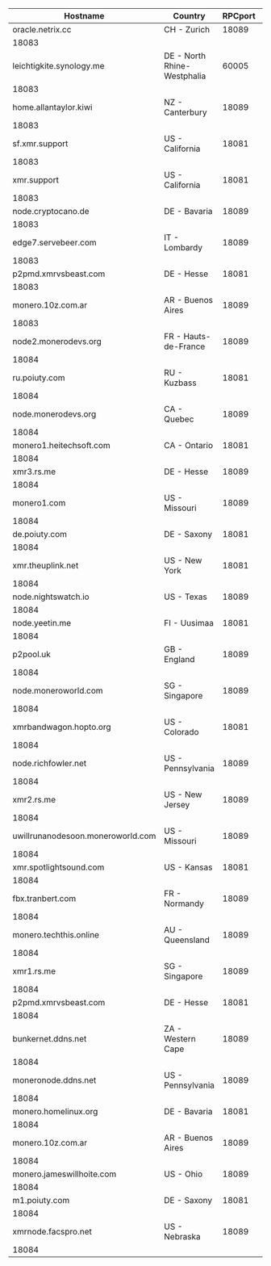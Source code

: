 Hostname | Country | RPCport | P2Pport
--- | --- | --- | ---
oracle.netrix.cc | CH - Zurich | 18089
 | 18083
leichtigkite.synology.me | DE - North Rhine-Westphalia | 60005
 | 18083
home.allantaylor.kiwi | NZ - Canterbury | 18089
 | 18083
sf.xmr.support | US - California | 18081
 | 18083
xmr.support | US - California | 18081
 | 18083
node.cryptocano.de | DE - Bavaria | 18089
 | 18083
edge7.servebeer.com | IT - Lombardy | 18089
 | 18083
p2pmd.xmrvsbeast.com | DE - Hesse | 18081
 | 18083
monero.10z.com.ar | AR - Buenos Aires | 18089
 | 18083
node2.monerodevs.org | FR - Hauts-de-France | 18089
 | 18084
ru.poiuty.com | RU - Kuzbass | 18081
 | 18084
node.monerodevs.org | CA - Quebec | 18089
 | 18084
monero1.heitechsoft.com | CA - Ontario | 18081
 | 18084
xmr3.rs.me | DE - Hesse | 18089
 | 18084
monero1.com | US - Missouri | 18089
 | 18084
de.poiuty.com | DE - Saxony | 18081
 | 18084
xmr.theuplink.net | US - New York | 18081
 | 18084
node.nightswatch.io | US - Texas | 18089
 | 18084
node.yeetin.me | FI - Uusimaa | 18081
 | 18084
p2pool.uk | GB - England | 18089
 | 18084
node.moneroworld.com | SG - Singapore | 18089
 | 18084
xmrbandwagon.hopto.org | US - Colorado | 18081
 | 18084
node.richfowler.net | US - Pennsylvania | 18089
 | 18084
xmr2.rs.me | US - New Jersey | 18089
 | 18084
uwillrunanodesoon.moneroworld.com | US - Missouri | 18089
 | 18084
xmr.spotlightsound.com | US - Kansas | 18081
 | 18084
fbx.tranbert.com | FR - Normandy | 18089
 | 18084
monero.techthis.online | AU - Queensland | 18089
 | 18084
xmr1.rs.me | SG - Singapore | 18089
 | 18084
p2pmd.xmrvsbeast.com | DE - Hesse | 18081
 | 18084
bunkernet.ddns.net | ZA - Western Cape | 18089
 | 18084
moneronode.ddns.net | US - Pennsylvania | 18089
 | 18084
monero.homelinux.org | DE - Bavaria | 18081
 | 18084
monero.10z.com.ar | AR - Buenos Aires | 18089
 | 18084
monero.jameswillhoite.com | US - Ohio | 18089
 | 18084
m1.poiuty.com | DE - Saxony | 18081
 | 18084
xmrnode.facspro.net | US - Nebraska | 18089
 | 18084
